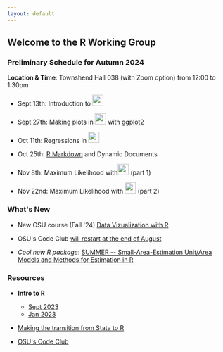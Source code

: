 ```yaml
---
layout: default
---
```


## Welcome to the R Working Group


### **Preliminary Schedule for Autumn 2024**

**Location & Time**: Townshend Hall 038 (with Zoom option) from 12:00 to 1:30pm

* Sept 13th: Introduction to <img src="https://www.r-project.org/logo/Rlogo.png" width="25">

* Sept 27th: Making plots in <img src="https://www.r-project.org/logo/Rlogo.png" width="25"> with [ggplot2](https://ggplot2.tidyverse.org/)

* Oct 11th: Regressions in <img src="https://www.r-project.org/logo/Rlogo.png" width="25">

* Oct 25th: [R Markdown](https://rmarkdown.rstudio.com) and Dynamic Documents

* Nov 8th: Maximum Likelihood with<img src="https://www.r-project.org/logo/Rlogo.png" width="25"> (part 1)

* Nov 22nd: Maximum Likelihood with <img src="https://www.r-project.org/logo/Rlogo.png" width="25"> (part 2)


### **What's New**

* New OSU course (Fall '24) [Data Vizualization with R](https://www.rdataviz.com/syllabus/syllabus.html)

* OSU's Code Club [will restart at the end of August](https://biodash.github.io/codeclub-schedule/)

* *Cool new R package*: [SUMMER -- Small-Area-Estimation Unit/Area Models and Methods for Estimation in R](https://cran.r-project.org/web/packages/SUMMER/index.html)


### **Resources**

* **Intro to R**

  + [Sept 2023](intro_r/2023_09/intro_r.html)
  + [Jan 2023](intro_r/2023_01/intro_r.html)

* [Making the transition from Stata to R](transition2R/transition2R.html)

* [OSU's Code Club](https://biodash.github.io/codeclub-about/)
